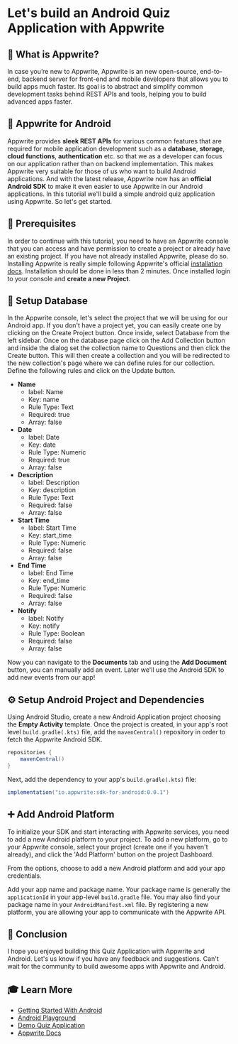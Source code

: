 # Let's build an Android Quiz Application with Appwrite

## 🤔 What is Appwrite?
In case you’re new to Appwrite, Appwrite is an new open-source, end-to-end, backend server for front-end and mobile developers that allows you to build apps much faster. Its goal is to abstract and simplify common development tasks behind REST APIs and tools, helping you to build advanced apps faster.

## 🤖 Appwrite for Android
Appwrite provides **sleek REST APIs** for various common features that are required for mobile application development such as a **database**, **storage**, **cloud functions**, **authentication** etc. so that we as a developer can focus on our application rather than on backend implementation. This makes Appwrite very suitable for those of us who want to build Android applications. And with the latest release, Appwrite now has an **official Android SDK** to make it even easier to use Appwrite in our Android applications. In this tutorial we'll build a simple android quiz application using Appwrite. So let's get started.

## 📝 Prerequisites
In order to continue with this tutorial, you need to have an Appwrite console that you can access and have permission to create a project or already have an existing project. If you have not already installed Appwrite, please do so. Installing Appwrite is really simple following Appwrite's official [installation docs](https://appwrite.io/docs/installation). Installation should be done in less than 2 minutes. Once installed login to your console and **create a new Project**.

##  💾 Setup Database
In the Appwrite console, let's select the project that we will be using for our Android app. If you don't have a project yet, you can easily create one by clicking on the Create Project button. Once inside, select Database from the left sidebar. Once on the database page click on the Add Collection button and inside the dialog set the collection name to Questions and then click the Create button. This will then create a collection and you will be redirected to the new collection's page where we can define rules for our collection. Define the following rules and click on the Update button.

- **Name**
    - label: Name
    - Key: name
    - Rule Type: Text
    - Required: true
    - Array: false
- **Date**
    - label: Date
    - Key: date
    - Rule Type: Numeric
    - Required: true
    - Array: false
- **Description**
    - label: Description
    - Key: description
    - Rule Type: Text
    - Required: false
    - Array: false
- **Start Time**
    - label: Start Time
    - Key: start_time
    - Rule Type: Numeric
    - Required: false
    - Array: false
- **End Time**
    - label: End Time
    - Key: end_time
    - Rule Type: Numeric
    - Required: false
    - Array: false
- **Notify**
    - label: Notify
    - Key: notify
    - Rule Type: Boolean
    - Required: false
    - Array: false

Now you can navigate to the **Documents** tab and using the **Add Document** button, you can manually add an event. Later we'll use the Android SDK to add new events from our app!

## ⚙️ Setup Android Project and Dependencies

Using Android Studio, create a new Android Application project choosing the **Empty Activity** template. Once the project is created, in your app's root level `build.gradle(.kts)` file,  add the `mavenCentral()` repository in order to fetch the Appwrite Android SDK.

```groovy
repositories {
    mavenCentral()
}
```

Next, add the dependency to your app's `build.gradle(.kts)` file:

```groovy
implementation("io.appwrite:sdk-for-android:0.0.1")
```

## ➕️ Add Android Platform
To initialize your SDK and start interacting with Appwrite services, you need to add a new Android platform to your project. To add a new platform, go to your Appwrite console, select your project (create one if you haven't already), and click the 'Add Platform' button on the project Dashboard.

From the options, choose to add a new Android platform and add your app credentials.

Add your app name and package name. Your package name is generally the `applicationId` in your app-level `build.gradle` file. You may also find your package name in your `AndroidManifest.xml` file. By registering a new platform, you are allowing your app to communicate with the Appwrite API.



## 🥂 Conclusion

I hope you enjoyed building this Quiz Application with Appwrite and Android. Let's us know if you have any feedback and suggestions. Can't wait for the community to build awesome apps with Appwrite and Android.

## 🎓 Learn More
- [Getting Started With Android](https://appwrite.io/getting-started-with-android)
- [Android Playground](https://github.com/appwrite/playground-for-android)
- [Demo Quiz Application](https://github.com/appwrite/demo-quiz-with-android)
- [Appwrite Docs](https://appwrite.io/docs)